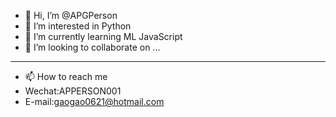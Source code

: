 - 👋 Hi, I’m @APGPerson
- 👀 I’m interested in Python
- 🌱 I’m currently learning ML JavaScript
- 💞️ I’m looking to collaborate on ...
--------
- 📫 How to reach me 
- Wechat:APPERSON001
- E-mail:gaogao0621@hotmail.com

<!---
APGPerson/APGPerson is a ✨ special ✨ repository because its `README.md` (this file) appears on your GitHub profile.
You can click the Preview link to take a look at your changes.
--->
